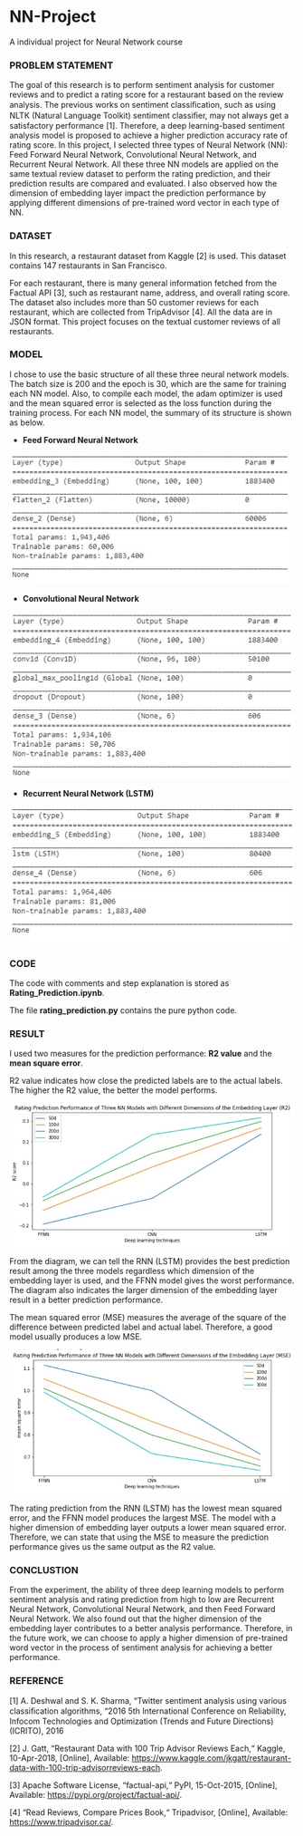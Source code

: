 # NN-Project
A individual project for Neural Network course
### PROBLEM STATEMENT 
The goal of this research is to perform sentiment analysis for customer reviews and to predict a rating score for a restaurant based on the review analysis. The previous works on sentiment classiﬁcation, such as using NLTK (Natural Language Toolkit) sentiment classiﬁer, may not always get a satisfactory performance [1]. Therefore, a deep learning-based sentiment analysis model is proposed to achieve a higher prediction accuracy rate of rating score. In this project, I selected three types of Neural Network (NN): Feed Forward Neural Network, Convolutional Neural Network, and Recurrent Neural Network. All these three NN models are applied on the same textual review dataset to perform the rating prediction, and their prediction results are compared and evaluated. I also observed how the dimension of embedding layer impact the prediction performance by applying different dimensions of pre-trained word vector in each type of NN.


### DATASET 
In this research, a restaurant dataset from Kaggle [2] is used. This dataset contains 147 restaurants in San Francisco.

For each restaurant, there is many general information fetched from the Factual API [3], such as restaurant name, address, and overall rating score. The dataset also includes more than 50 customer reviews for each restaurant, which are collected from TripAdvisor [4]. All the data are in JSON format. This project focuses on the textual customer reviews of all restaurants.


### MODEL
I chose to use the basic structure of all these three neural network models. The batch size is 200 and the epoch is 30, which are the same for training each NN model. Also, to compile each model, the adam optimizer is used and the mean squared error is selected as the loss function during the training process. For each NN model, the summary of its structure is shown as below.
* **Feed Forward Neural Network**
<img src="Diagram/FFNN Structure.jpg">

* **Convolutional Neural Network**
<img src="Diagram/CNN Structure.jpg">

* **Recurrent Neural Network (LSTM)**
<img src="Diagram/RNN Structure.jpg">


### CODE
The code with comments and step explanation is stored as **Rating_Prediction.ipynb**. 

The file **rating_prediction.py** contains the pure python code. 


### RESULT
I used two measures for the prediction performance: **R2 value** and the **mean square error**. 

R2 value indicates how close the predicted labels are to the actual labels. The higher the R2 value, the better the model performs.

<img src="Diagram/R2 RESULT.jpg">

From the diagram, we can tell the RNN (LSTM) provides the best prediction result among the three models regardless which dimension of the embedding layer is used, and the FFNN model gives the worst performance. The diagram also indicates the larger dimension of the embedding layer result in a better prediction performance.

The mean squared error (MSE) measures the average of the square of the difference between predicted label and actual label. Therefore, a good model usually produces a low MSE.

<img src="Diagram/MSE RESULT.jpg">

The rating prediction from the RNN (LSTM) has the lowest mean squared error, and the FFNN model produces the largest MSE. The model with a higher dimension of embedding layer outputs a lower mean squared error. Therefore, we can state that using the MSE to measure the prediction performance gives us the same output as the R2 value.


### CONCLUSTION
From the experiment, the ability of three deep learning models to perform sentiment analysis and rating prediction from high to low are Recurrent Neural Network, Convolutional Neural Network, and then Feed Forward Neural Network. We also found out that the higher dimension of the embedding layer contributes to a better analysis performance. Therefore, in the future work, we can choose to apply a higher dimension of pre-trained word vector in the process of sentiment analysis for achieving a better performance.



### REFERENCE
[1] A. Deshwal and S. K. Sharma, “Twitter sentiment analysis using various classiﬁcation algorithms, “2016 5th International Conference on Reliability, Infocom Technologies and Optimization (Trends and Future Directions) (ICRITO), 2016

[2] J. Gatt, “Restaurant Data with 100 Trip Advisor Reviews Each,“ Kaggle, 10-Apr-2018, [Online], Available: https://www.kaggle.com/jkgatt/restaurant-data-with-100-trip-advisorreviews-each.

[3] Apache Software License, “factual-api,“ PyPI, 15-Oct-2015, [Online], Available: https://pypi.org/project/factual-api/.

[4] “Read Reviews, Compare Prices Book,“ Tripadvisor, [Online], Available: https://www.tripadvisor.ca/.
